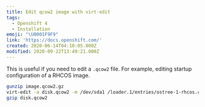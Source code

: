 ```yaml
---
title: Edit qcow2 image with virt-edit
tags:
  - Openshift 4
  - Installation
emoji: "\U0001F9F9"
link: 'https://docs.openshift.com/'
created: 2020-06-14T04:10:05.000Z
modified: 2020-09-22T13:49:21.000Z
---
```


This is useful if you need to edit a `.qcow2` file. For example, editing startup configuration of a RHCOS image.

```bash
gunzip image.qcow2.gz
virt-edit -a disk.qcow2 -m /dev/sda1 /loader.1/entries/ostree-1-rhcos.conf
gzip disk.qcow2
```
